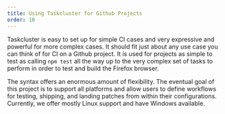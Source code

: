 ```yaml
---
title: Using Taskcluster for Github Projects
order: 10
---
```


Taskcluster is easy to set up for simple CI cases and very expressive
and powerful for more complex cases. It should fit just about any
use case you can think of for CI on a Github project. It is used for
projects as simple to test as calling `npm test` all the way up to
the very complex set of tasks to perform in order to test and build
the Firefox browser.

The syntax offers an enormous amount of flexibility. The eventual goal of this project is to support all platforms and allow users to define workflows for testing, shipping, and landing patches from within their configurations. Currently, we offer mostly Linux support and have Windows available.
